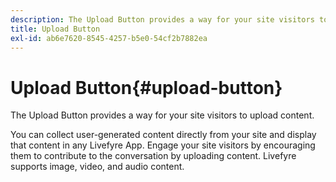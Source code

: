 ```yaml
---
description: The Upload Button provides a way for your site visitors to upload content.
title: Upload Button
exl-id: ab6e7620-8545-4257-b5e0-54cf2b7882ea
---
```

# Upload Button{#upload-button}

The Upload Button provides a way for your site visitors to upload content.

You can collect user-generated content directly from your site and display that content in any Livefyre App. Engage your site visitors by encouraging them to contribute to the conversation by uploading content. Livefyre supports image, video, and audio content.

